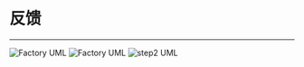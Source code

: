 # 反馈

---

![Factory UML](https://cdn.jsdelivr.net/gh/huanxueshengmou/picture-host/20241010191920.png)
![Factory UML](https://cdn.jsdelivr.net/gh/huanxueshengmou/picture-host/Abstract_factory_UML.svg.png)
![step2 UML](https://cdn.jsdelivr.net/gh/huanxueshengmou/picture-host/20241010191715.png)

